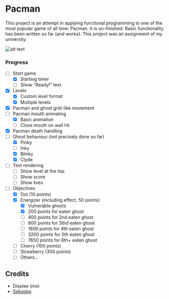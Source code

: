 # Pacman
This project is an attempt in applying functional programming to one of the most popular game of all time: Pacman.
It is un-finished. Basic functionality has been written so far (and works). This project was an assignment of my university.

![alt text](https://i.imgur.com/74Nx1xA.png, "Pacman ingame")

### Progress
- [ ] Start game
    - [x] Starting timer
    - [ ] Show "Ready!" text
- [x] Levels
    - [x] Custom level format
    - [x] Multiple levels
- [x] Pacman and ghost grid-like movement
- [ ] Pacman mouth animating
    - [x] Basic animation
    - [ ] Close mouth on wall hit
- [x] Pacman death handling
- [ ] Ghost behaviour (not precisely done so far)
    - [x] Pinky
    - [ ] Inky
    - [x] Blinky
    - [x] Clyde
- [ ] Text rendering
    - [ ] Show level at the top
    - [ ] Show score
    - [ ] Show lives
- [ ] Objectives
    - [x] Dot (10 points)
    - [x] Energizer (including effect, 50 points)
        - [x] Vulnerable ghosts
        - [x] 200 points for eaten ghost
        - [ ] 400 points for 2nd eaten ghost
        - [ ] 800 points for 3thd eaten ghost
        - [ ] 1600 points for 4th eaten ghost
        - [ ] 3200 points for 5th eaten ghost
        - [ ] 7650 points for 6th+ eaten ghost
    - [ ] Cherry (100 points)
    - [ ] Strawberry (300 points)
    - [ ] Others...

## Credits
- Displee (me)
- [Sebasbo](https://github.com/Sebasbo)